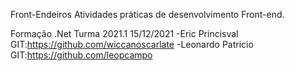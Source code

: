 Front-Endeiros
Atividades práticas de desenvolvimento Front-end.

Formação .Net
Turma 2021.1
15/12/2021
-Eric Princisval GIT:https://github.com/wiccanoscarlate
-Leonardo Patricio GIT:https://github.com/leopcampo

